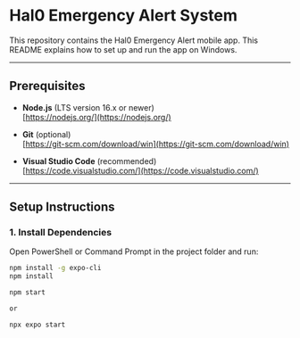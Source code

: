 # Hal0 Emergency Alert System

This repository contains the Hal0 Emergency Alert mobile app. This README explains how to set up and run the app on Windows.

---

## Prerequisites

- **Node.js** (LTS version 16.x or newer)  
  [https://nodejs.org/](https://nodejs.org/)  

- **Git** (optional)  
  [https://git-scm.com/download/win](https://git-scm.com/download/win)  

- **Visual Studio Code** (recommended)  
  [https://code.visualstudio.com/](https://code.visualstudio.com/)  

---

## Setup Instructions

### 1. Install Dependencies

Open PowerShell or Command Prompt in the project folder and run:

```bash
npm install -g expo-cli
npm install

npm start

or 

npx expo start
